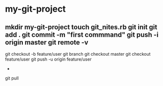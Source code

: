 # my-git-project

mkdir my-git-project
touch git_nites.rb
git init
git add .
git commit -m "first commmand"
git push -i origin master
git remote -v
-
git checkout -b feature/user
git branch
git checkout master
git checkout feature/user
git push -u origin feature/user

-
git pull
